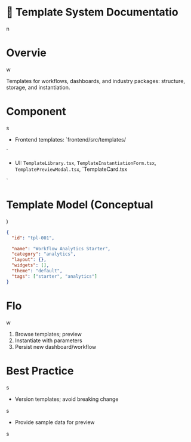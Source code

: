 

# 🧱 Template System Documentatio

n

#

# Overvie

w

Templates for workflows, dashboards, and industry packages: structure, storage, and instantiation.

#

# Component

s

- Frontend templates: `frontend/src/templates/

`

- UI: `TemplateLibrary.tsx`, `TemplateInstantiationForm.tsx`, `TemplatePreviewModal.tsx`, `TemplateCard.tsx

`

#

# Template Model (Conceptual

)

```json
{
  "id": "tpl-001",

  "name": "Workflow Analytics Starter",
  "category": "analytics",
  "layout": {},
  "widgets": [],
  "theme": "default",
  "tags": ["starter", "analytics"]
}

```

#

# Flo

w

1) Browse templates; preview
2) Instantiate with parameters
3) Persist new dashboard/workflow

#

# Best Practice

s

- Version templates; avoid breaking change

s

- Provide sample data for preview

s

